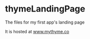 thymeLandingPage
================

The files for my first app's landing page

It is hosted at www.mythyme.co
